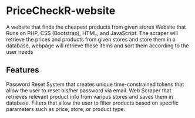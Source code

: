 # PriceCheckR-website
A website that finds the cheapest products from given stores
Website that Runs on PHP, CSS (Bootstrap), HTML, and JavaScript.
The scraper will retrieve the prices and products from given stores and store them in a database, webpage will retrieve these items and sort them according to the user needs
## Features
Password Reset System that creates unique time-constrained tokens that allow the user to reset his/her password via email.
Web Scraper that retrieves relevant product info from various stores and saves them in database.
Filters that allow the user to filter products based on specific parameters such as price, store, or product type.
